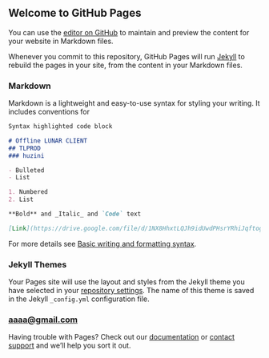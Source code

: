 ## Welcome to GitHub Pages

You can use the [editor on GitHub](https://github.com/iusehuzinii/hello-world/edit/main/README.md) to maintain and preview the content for your website in Markdown files.

Whenever you commit to this repository, GitHub Pages will run [Jekyll](https://jekyllrb.com/) to rebuild the pages in your site, from the content in your Markdown files.

### Markdown

Markdown is a lightweight and easy-to-use syntax for styling your writing. It includes conventions for

```markdown
Syntax highlighted code block

# Offline LUNAR CLIENT
## TLPROD
### huzini

- Bulleted
- List

1. Numbered
2. List

**Bold** and _Italic_ and `Code` text

[Link](https://drive.google.com/file/d/1NX8HhxtLQJh9idUwdPHsrYRhiJqftogk/view?usp=sharing) and ![Image]()
```

For more details see [Basic writing and formatting syntax](https://docs.github.com/en/github/writing-on-github/getting-started-with-writing-and-formatting-on-github/basic-writing-and-formatting-syntax).

### Jekyll Themes

Your Pages site will use the layout and styles from the Jekyll theme you have selected in your [repository settings](https://github.com/iusehuzinii/hello-world/settings/pages). The name of this theme is saved in the Jekyll `_config.yml` configuration file.

### aaaa@gmail.com

Having trouble with Pages? Check out our [documentation](https://docs.github.com/categories/github-pages-basics/) or [contact support](https://support.github.com/contact) and we’ll help you sort it out.
